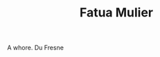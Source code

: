 ---
title: Fatua Mulier
letter: F
permalink: "/definitions/bld-fatua-mulier.html"
body: A whore. Du Fresne
published_at: '2018-07-07'
source: Black's Law Dictionary 2nd Ed (1910)
layout: post
---